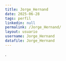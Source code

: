 ```yaml
---
title: Jorge_Hernand
date: 2025-06-28
tags: perfil
linkedin: null
permalink: /Jorge_Hernand/
layout: usuario
username: Jorge_Hernand
datafile: Jorge_Hernand
---
```

.  
